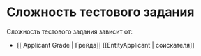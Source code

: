 # Сложность тестового задания

Сложность тестового задания зависит от: 
- [[ Applicant Grade | Грейда]] [[EntityApplicant | соискателя]]